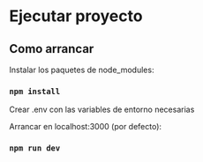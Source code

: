 # Ejecutar proyecto

## Como arrancar
Instalar los paquetes de node_modules:
### `npm install`

Crear .env con las variables de entorno necesarias

Arrancar en localhost:3000 (por defecto):
### `npm run dev`
